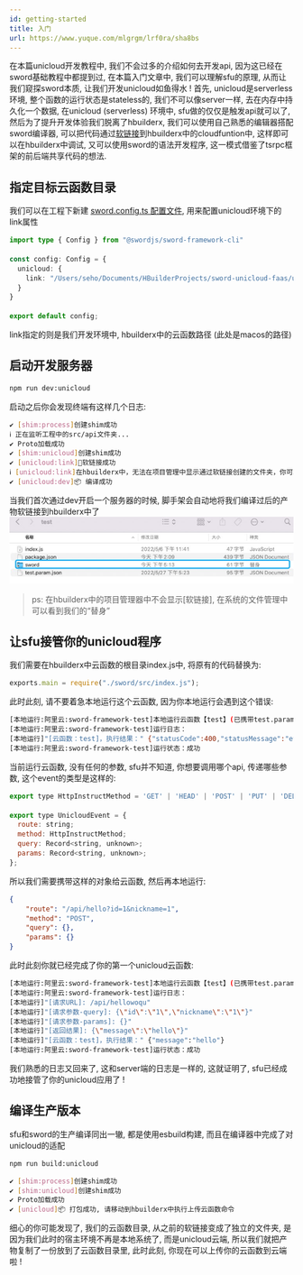 ```yaml
---
id: getting-started
title: 入门
url: https://www.yuque.com/mlgrgm/lrf0ra/sha8bs
---
```


在本篇unicloud开发教程中, 我们不会过多的介绍如何去开发api, 因为这已经在sword基础教程中都提到过, 在本篇入门文章中, 我们可以理解sfu的原理, 从而让我们窥探sword本质, 让我们开发unicloud如鱼得水 !
首先, unicloud是serverless环境, 整个函数的运行状态是stateless的, 我们不可以像server一样, 去在内存中持久化一个数据, 在unicloud (serverless) 环境中, sfu做的仅仅是触发api就可以了, 然后为了提升开发体验我们脱离了hbuilderx, 我们可以使用自己熟悉的编辑器搭配sword编译器, 可以把代码通过[软链接](https://xzchsia.github.io/2020/03/05/linux-hard-soft-link/)到hbuilderx中的cloudfuntion中, 这样即可以在hbuilderx中调试, 又可以使用sword的语法开发程序, 这一模式借鉴了tsrpc框架的前后端共享代码的想法. <a name="fMMke"></a>

## 指定目标云函数目录

我们可以在工程下新建 [sword.config.ts 配置文件](../配置.md), 用来配置unicloud环境下的link属性

```typescript
import type { Config } from "@swordjs/sword-framework-cli"

const config: Config = {
  unicloud: {
    link: "/Users/seho/Documents/HBuilderProjects/sword-unicloud-faas/uniCloud-aliyun/cloudfunctions/test"
  }
}

export default config;

```

link指定的则是我们开发环境中, hbuilderx中的云函数路径 (此处是macos的路径) <a name="YdWpu"></a>

## 启动开发服务器

```bash
npm run dev:unicloud
```

启动之后你会发现终端有这样几个日志:

```bash
✔ [shim:process]创建shim成功                                                                                                                                                          
ℹ 正在监听工程中的src/api文件夹...                                                                                                                                                    
✔ Proto加载成功                                                                                                                                                                       
✔ [shim:unicloud]创建shim成功                                                                                                                                                        
✔ [unicloud:link]🔗软链接成功                                                                                                                                                       
ℹ [unicloud:link]在hbuilderx中，无法在项目管理中显示通过软链接创建的文件夹，你可以打开文件目录查看详情                                                                                 
✔ [unicloud:dev]📦 编译成功 
```

当我们首次通过dev开启一个服务器的时候, 脚手架会自动地将我们编译过后的产物软链接到hbuilderx中了
![image.png](../assets/sha8bs/1653988503752-cc27a7d7-2b65-4872-b51d-03204ca3b02c.png)

> ps:  在hbuilderx中的项目管理器中不会显示\[软链接], 在系统的文件管理中可以看到我们的“替身”

<a name="PACEt"></a>

## 让sfu接管你的unicloud程序

我们需要在hbuilderx中云函数的根目录index.js中, 将原有的代码替换为:

```javascript
exports.main = require("./sword/src/index.js");
```

此时此刻, 请不要着急本地运行这个云函数, 因为你本地运行会遇到这个错误:

```bash
[本地运行:阿里云:sword-framework-test]本地运行云函数【test】(已携带test.param.json参数)...
[本地运行:阿里云:sword-framework-test]运行日志：
[本地运行]"[云函数：test]，执行结果：" {"statusCode":400,"statusMessage":"event is not valid (unicloud)"} 
[本地运行:阿里云:sword-framework-test]运行状态：成功
```

当前运行云函数, 没有任何的参数, sfu并不知道, 你想要调用哪个api, 传递哪些参数, 这个event的类型是这样的:

```javascript
export type HttpInstructMethod = 'GET' | 'HEAD' | 'POST' | 'PUT' | 'DELETE' | 'CONNECT' | 'OPTIONS' | 'TRACE';

export type UnicloudEvent = {
  route: string;
  method: HttpInstructMethod;
  query: Record<string, unknown>;
  params: Record<string, unknown>;
};
```

所以我们需要携带这样的对象给云函数, 然后再本地运行:

```json
{
	"route": "/api/hello?id=1&nickname=1",
	"method": "POST",
	"query": {},
	"params": {}
}
```

此时此刻你就已经完成了你的第一个unicloud云函数:

```bash
[本地运行:阿里云:sword-framework-test]本地运行云函数【test】(已携带test.param.json参数)...
[本地运行:阿里云:sword-framework-test]运行日志：
[本地运行]"[请求URL]: /api/hellowoqu" 
[本地运行]"[请求参数-query]: {\"id\":\"1\",\"nickname\":\"1\"}"
[本地运行]"[请求参数-params]: {}" 
[本地运行]"[返回结果]: {\"message\":\"hello\"}" 
[本地运行]"[云函数：test]，执行结果：" {"message":"hello"} 
[本地运行:阿里云:sword-framework-test]运行状态：成功
```

我们熟悉的日志又回来了, 这和server端的日志是一样的, 这就证明了, sfu已经成功地接管了你的unicloud应用了 ! <a name="vBMoS"></a>

## 编译生产版本

sfu和sword的生产编译同出一辙, 都是使用esbuild构建, 而且在编译器中完成了对unicloud的适配

```bash
npm run build:unicloud
```

```bash
✔ [shim:process]创建shim成功                                                                                                                                                           17:41:49
✔ [shim:unicloud]创建shim成功                                                                                                                                                          17:41:49
✔ Proto加载成功                                                                                                                                                                        17:41:49
✔ [unicloud]📦 打包成功, 请移动到hbuilderx中执行上传云函数命令
```

细心的你可能发现了, 我们的云函数目录, 从之前的软链接变成了独立的文件夹, 是因为我们此时的宿主环境不再是本地系统了, 而是unicloud云端, 所以我们就把产物复制了一份放到了云函数目录里, 此时此刻, 你现在可以上传你的云函数到云端啦 !
